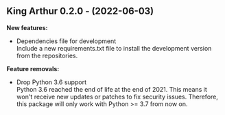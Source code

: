 ## King Arthur 0.2.0 - (2022-06-03)

**New features:**

 * Dependencies file for development\
   Include a new requirements.txt file to install the development version
   from the repositories.

**Feature removals:**

 * Drop Python 3.6 support\
   Python 3.6 reached the end of life at the end of 2021. This means it
   won't receive new updates or patches to fix security issues.
   Therefore, this package will only work with Python >= 3.7 from now on.


